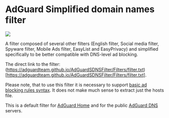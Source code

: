 # AdGuard Simplified domain names filter
[![](https://travis-ci.org/AdguardTeam/AdGuardSDNSFilter.svg?branch=master)](https://travis-ci.org/AdguardTeam/AdGuardSDNSFilter)

A filter composed of several other filters (English filter, Social media filter, Spyware filter, Mobile Ads filter, EasyList and EasyPrivacy) and simplified specifically to be better compatible with DNS-level ad blocking.

The direct link to the filter: (https://adguardteam.github.io/AdGuardSDNSFilter/Filters/filter.txt)[https://adguardteam.github.io/AdGuardSDNSFilter/Filters/filter.txt].

Please note, that to use this filter it is necessary to support [basic ad blocking rules syntax](https://kb.adguard.com/en/general/how-to-create-your-own-ad-filters). It does not make much sense to extract just the hosts file.

This is a default filter for [AdGuard Home](https://github.com/AdguardTeam/AdGuardHome) and for the public [AdGuard DNS](https://adguard.com/en/adguard-dns/overview.html) servers.
